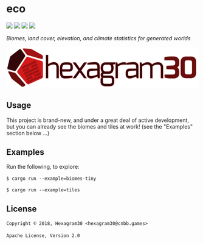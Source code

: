 # eco

[![][build-badge]][build]
[![][crate-badge]][crate]
[![][tag-badge]][tag]
[![][docs-badge]][docs]

*Biomes, land cover, elevation, and climate statistics for generated worlds*

[![Project Logo][logo]][logo-large]

## Usage

This project is brand-new, and under a great deal of active development, but
you can already see the biomes and tiles at work! (see the "Examples" section
below ...)

## Examples

Run the following, to explore:
```
$ cargo run --example=biomes-tiny
```
```
$ cargo run --example=tiles
```

## License

```
Copyright © 2018, Hexagram30 <hexagram30@cnbb.games>

Apache License, Version 2.0
```

<!-- Named page links below: /-->

[logo]: https://raw.githubusercontent.com/hexagram30/resources/master/branding/logo/h30-logo-2-long-with-text-x695.png
[logo-large]: https://raw.githubusercontent.com/hexagram30/resources/master/branding/logo/h30-logo-2-long-with-text-x3440.png
[build]: https://github.com/hexagram30/eco/actions?query=workflow%3Abuild+
[build-badge]: https://github.com/hexagram30/eco/workflows/build/badge.svg
[crate]: https://crates.io/crates/hxgm30-eco
[crate-badge]: https://img.shields.io/crates/v/hxgm30-eco.svg
[docs]: https://docs.rs/hxgm30-eco/
[docs-badge]: https://img.shields.io/badge/rust-documentation-blue.svg
[tag]: https://github.com/hexagram30/eco/tags
[tag-badge]: https://img.shields.io/github/v/tag/hexagram30/eco.svg?sort=semver
